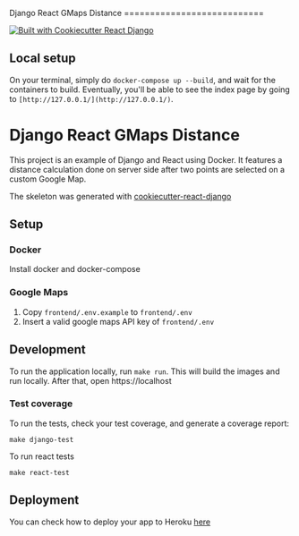 Django React GMaps Distance ===========================

[![Built with Cookiecutter React Django](https://img.shields.io/badge/built%20with-Cookiecutter%20React%20Django-blue)](https://img.shields.io/badge/built%20with-Cookiecutter%20React%20Django-blue)

## Local setup
On your terminal, simply do `docker-compose up --build`, and wait for the containers to build. Eventually, you'll be able to see the index page by going to `[http://127.0.0.1/](http://127.0.0.1/)`.




# Django React GMaps Distance

This project is an example of Django and React using Docker. It features a distance calculation done on server side after two points are selected on a custom Google Map.

The skeleton was generated with [cookiecutter-react-django](https://github.com/ohduran/cookiecutter-react-django)

## Setup

### Docker

Install docker and docker-compose

### Google Maps

1. Copy `frontend/.env.example` to `frontend/.env`
2. Insert a valid google maps API key of `frontend/.env`

## Development

To run the application locally, run `make run`. This will build the images and run locally. After that, open https://localhost

### Test coverage

To run the tests, check your test coverage, and generate a coverage report:

```
make django-test
```

To run react tests

```
make react-test
```

## Deployment

You can check how to deploy your app to Heroku [here](https://github.com/ohduran/cookiecutter-react-django#deploy-to-heroku)

